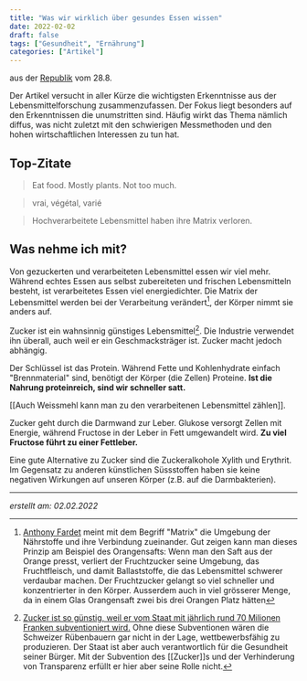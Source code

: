 ```yaml
---
title: "Was wir wirklich über gesundes Essen wissen"
date: 2022-02-02
draft: false
tags: ["Gesundheit", "Ernährung"]
categories: ["Artikel"]
---
```


aus der [Republik](https://www.republik.ch/2021/08/28/was-wir-wirklich-ueber-gesundes-essen-wissen?utm_source=pocket_mylist) vom 28.8.

Der Artikel versucht in aller Kürze die wichtigsten Erkenntnisse aus der Lebensmittelforschung zusammenzufassen. Der Fokus liegt besonders auf den Erkenntnissen die unumstritten sind. Häufig wirkt das Thema nämlich diffus, was nicht zuletzt mit den schwierigen Messmethoden und den hohen wirtschaftlichen Interessen zu tun hat.

## Top-Zitate
> Eat food. Mostly plants. Not too much.

> vrai, végétal, varié

> Hochverarbeitete Lebensmittel haben ihre Matrix verloren.

## Was nehme ich mit?
Von gezuckerten und verarbeiteten Lebensmittel essen wir viel mehr. Während echtes Essen aus selbst zubereiteten und frischen Lebensmitteln besteht, ist verarbeitetes Essen viel energiedichter. Die Matrix der Lebensmittel werden bei der Verarbeitung verändert[^1], der Körper nimmt sie anders auf.

Zucker ist ein wahnsinnig günstiges Lebensmittel[^2]. Die Industrie verwendet ihn überall, auch weil er ein Geschmacksträger ist. Zucker macht jedoch abhängig.

Der Schlüssel ist das Protein. Während Fette und Kohlenhydrate einfach "Brennmaterial" sind, benötigt der Körper (die Zellen) Proteine. **Ist die Nahrung proteinreich, sind wir schneller satt.**

[[Auch Weissmehl kann man zu den verarbeitenen Lebensmittel zählen]].

Zucker geht durch die Darmwand zur Leber. Glukose versorgt Zellen mit Energie, während Fructose in der Leber in Fett umgewandelt wird. **Zu viel Fructose führt zu einer Fettleber.**

Eine gute Alternative zu Zucker sind die Zuckeralkohole Xylith und Erythrit. Im Gegensatz zu anderen künstlichen Süssstoffen haben sie keine negativen Wirkungen auf unseren Körper (z.B. auf die Darmbakterien).

---

*erstellt am: 02.02.2022*

[^1]: [Anthony Fardet](https://www.republik.ch/2021/08/28/was-wir-wirklich-ueber-gesundes-essen-wissen?utm_source=pocket_mylist) meint mit dem Begriff "Matrix" die Umgebung der Nährstoffe und ihre Verbindung zueinander. Gut zeigen kann man dieses Prinzip am Beispiel des Orangensafts: Wenn man den Saft aus der Orange presst, verliert der Fruchtzucker seine Umgebung, das Fruchtfleisch, und damit Ballaststoffe, die das Lebensmittel schwerer verdaubar machen. Der Fruchtzucker gelangt so viel schneller und konzentrierter in den Körper. Ausserdem auch in viel grösserer Menge, da in einem Glas Orangensaft zwei bis drei Orangen Platz hätten

[^2]: [Zucker ist so günstig, weil er vom Staat mit jährlich rund 70 Milionen Franken subventioniert wird.](https://www.republik.ch/2022/01/08/die-suesse-macht-teil-1-gib-mir-zuckerbrot?utm_source=pocket_mylist) Ohne diese Subventionen wären die Schweizer Rübenbauern gar nicht in der Lage, wettbewerbsfähig zu produzieren. Der Staat ist aber auch verantwortlich für die Gesundheit seiner Bürger. Mit der Subvention des [[Zucker]]s und der Verhinderung von Transparenz erfüllt er hier aber seine Rolle nicht.

